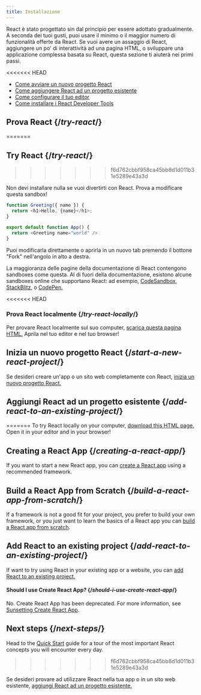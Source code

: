 ```yaml
---
title: Installazione
---
```


<Intro>

React è stato progettato sin dal principio per essere adottato gradualmente. A seconda dei tuoi gusti, puoi usare il minimo o il maggior numero di funzionalità offerte da React. Se vuoi avere un assaggio di React, aggiungere un po' di interattività ad una pagina HTML, o sviluppare una applicazione complessa basata su React, questa sezione ti aiuterà nei primi passi.

</Intro>

<<<<<<< HEAD
<YouWillLearn isChapter={true}>

* [Come avviare un nuovo progetto React](/learn/start-a-new-react-project)
* [Come aggiungere React ad un progetto esistente](/learn/add-react-to-an-existing-project)
* [Come configurare il tuo editor](/learn/editor-setup)
* [Come installare i React Developer Tools](/learn/react-developer-tools)

</YouWillLearn>

## Prova React {/*try-react*/}
=======
## Try React {/*try-react*/}
>>>>>>> f6d762cbbf958ca45bb8d1d011b31e5289e43a3d

Non devi installare nulla se vuoi divertirti con React. Prova a modificare questa sandbox!

<Sandpack>

```js
function Greeting({ name }) {
  return <h1>Hello, {name}</h1>;
}

export default function App() {
  return <Greeting name="world" />
}
```

</Sandpack>

Puoi modificarla direttamente o aprirla in un nuovo tab premendo il bottone "Fork" nell'angolo in alto a destra.

La maggioranza delle pagine della documentazione di React contengono sandboxes come questa. Al di fuori della documentazione, esistono alcune sandboxes online che supportano React: ad esempio, [CodeSandbox](https://codesandbox.io/s/new), [StackBlitz](https://stackblitz.com/fork/react), o [CodePen.](https://codepen.io/pen?template=QWYVwWN)

<<<<<<< HEAD
### Prova React localmente {/*try-react-locally*/}

Per provare React localmente sul suo computer, [scarica questa pagina HTML.](https://gist.githubusercontent.com/gaearon/0275b1e1518599bbeafcde4722e79ed1/raw/db72dcbf3384ee1708c4a07d3be79860db04bff0/example.html) Aprila nel tuo editor e nel tuo browser!

## Inizia un nuovo progetto React {/*start-a-new-react-project*/}

Se desideri creare un'app o un sito web completamente con React, [inizia un nuovo progetto React.](/learn/start-a-new-react-project)

## Aggiungi React ad un progetto esistente {/*add-react-to-an-existing-project*/}
=======
To try React locally on your computer, [download this HTML page.](https://gist.githubusercontent.com/gaearon/0275b1e1518599bbeafcde4722e79ed1/raw/db72dcbf3384ee1708c4a07d3be79860db04bff0/example.html) Open it in your editor and in your browser!

## Creating a React App {/*creating-a-react-app*/}

If you want to start a new React app, you can [create a React app](/learn/creating-a-react-app) using a recommended framework.

## Build a React App from Scratch {/*build-a-react-app-from-scratch*/}

If a framework is not a good fit for your project, you prefer to build your own framework, or you just want to learn the basics of a React app you can [build a React app from scratch](/learn/build-a-react-app-from-scratch).

## Add React to an existing project {/*add-react-to-an-existing-project*/}

If want to try using React in your existing app or a website, you can [add React to an existing project.](/learn/add-react-to-an-existing-project)


<Note>

#### Should I use Create React App? {/*should-i-use-create-react-app*/}

No. Create React App has been deprecated. For more information, see [Sunsetting Create React App](/blog/2025/02/14/sunsetting-create-react-app).

</Note>

## Next steps {/*next-steps*/}

Head to the [Quick Start](/learn) guide for a tour of the most important React concepts you will encounter every day.
>>>>>>> f6d762cbbf958ca45bb8d1d011b31e5289e43a3d

Se desideri provare ad utilizzare React nella tua app o in un sito web esistente, [aggiungi React ad un progetto esistente.](/learn/add-react-to-an-existing-project)
